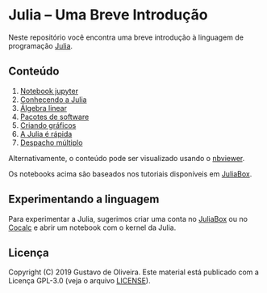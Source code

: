 # Julia – Uma Breve Introdução

Neste repositório você encontra uma breve introdução à linguagem de programação [Julia][1].

## Conteúdo

1. [Notebook jupyter](01.notebook_jupyter.ipynb)
2. [Conhecendo a Julia](02.conhecendo_a_julia.ipynb)
3. [Álgebra linear](03.algebra_linear.ipynb)
4. [Pacotes de software](04.pacotes_de_software.ipynb)
5. [Criando gráficos](05.criando_graficos.ipynb)
6. [A Julia é rápida](06.a_julia_é_rápida.ipynb)
7. [Despacho múltiplo](07.despacho_múltiplo.ipynb)

Alternativamente, o conteúdo pode ser visualizado usando o [nbviewer][2].

Os notebooks acima são baseados nos tutoriais disponíveis em [JuliaBox][3].

## Experimentando a linguagem

Para experimentar a Julia, sugerimos criar uma conta no [JuliaBox][3] ou no [Cocalc][4] e abrir um notebook com o kernel da Julia.

## Licença

Copyright (C) 2019 Gustavo de Oliveira.
Este material está publicado com a Licença GPL-3.0 (veja o arquivo [LICENSE][5]).

[1]: https://julialang.org
[2]: https://nbviewer.jupyter.org/github/goliveira/julia-breve-intro/tree/master/
[3]: https://juliabox.com
[4]: https://cocalc.com
[5]: LICENSE
